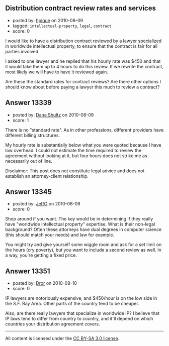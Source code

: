 ## Distribution contract review rates and services

- posted by: [hpique](https://stackexchange.com/users/-1/3979-hpique) on 2010-08-09
- tagged: `intellectual-property`, `legal`, `contract`
- score: 0

I would like to have a distribution contract reviewed by a lawyer specialized in worldwide intellectual property, to ensure that the contract is fair for all parties involved.

I asked to one lawyer and he replied that his hourly rate was $450 and that it would take them up to 4 hours to do this review. If we rewrite the contract, most likely we will have to have it reviewed again.

Are these the standard rates for contract reviews? Are there other options I should know about before paying a lawyer this much to review a contract?


## Answer 13339

- posted by: [Dana Shultz](https://stackexchange.com/users/-1/1841-dana-shultz) on 2010-08-09
- score: 1

There is no "standard rate". As in other professions, different providers have different billing structures.

My hourly rate is substantially below what you were quoted because I have low overhead. I could not estimate the time required to review the agreement without looking at it, but four hours does not strike me as necessarily out of line.

Disclaimer: This post does not constitute legal advice and does not establish an attorney-client relationship.


## Answer 13345

- posted by: [JeffO](https://stackexchange.com/users/-1/1796-jeffo) on 2010-08-09
- score: 0

Shop around if you want. The key would be in determining if they really have "worldwide intellectual property" expertise. What is their non-legal background? Often these attorneys have dual degrees in computer science (this should match your needs) and law for example.

You might try and give yourself some wiggle room and ask for a set limit on the hours (cry poverty), but you want to include a second review as well. In a way, you're getting a fixed price.


## Answer 13351

- posted by: [Dror](https://stackexchange.com/users/-1/1057-dror) on 2010-08-10
- score: 0

IP lawyers are notoriously expensive, and $450/hour is on the low side in the S.F. Bay Area. Other parts of the country tend to be cheaper.  

Also, are there really lawyers that specialize in worldwide IP? I believe that IP laws tend to differ from country to country, and it'll depend on which countries your distribution agreement covers. 



---

All content is licensed under the [CC BY-SA 3.0 license](https://creativecommons.org/licenses/by-sa/3.0/).
